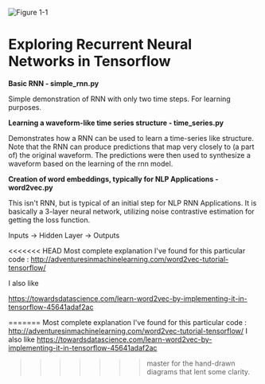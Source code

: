 ![Figure 1-1](https://upload.wikimedia.org/wikipedia/commons/thumb/1/11/TensorFlowLogo.svg/200px-TensorFlowLogo.svg.png "Tensorflow")

# Exploring Recurrent Neural Networks in Tensorflow

**Basic RNN - simple_rnn.py**

Simple demonstration of RNN with only two time steps. For learning purposes. 

**Learning a waveform-like time series structure - time_series.py**

Demonstrates how a RNN can be used to learn a time-series like structure. 
Note that the RNN can produce predictions that map very closely to (a part of) the original waveform. 
The predictions were then used to synthesize a waveform based on the learning of the rnn model. 

**Creation of word embeddings, typically for NLP Applications - word2vec.py**

This isn't RNN, but is typical of an initial step for NLP RNN Applications. 
It is basically a 3-layer neural network, utilizing noise contrastive estimation for getting the loss function.   

Inputs -> Hidden Layer -> Outputs 

<<<<<<< HEAD
Most complete explanation I've found for this particular code : 
http://adventuresinmachinelearning.com/word2vec-tutorial-tensorflow/

I also like 

https://towardsdatascience.com/learn-word2vec-by-implementing-it-in-tensorflow-45641adaf2ac

=======
Most complete explanation I've found for this particular code : http://adventuresinmachinelearning.com/word2vec-tutorial-tensorflow/
I also like 
https://towardsdatascience.com/learn-word2vec-by-implementing-it-in-tensorflow-45641adaf2ac
>>>>>>> master
for the hand-drawn diagrams that lent some clarity.

